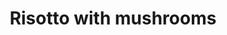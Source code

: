 ---
index: 44
title: Risotto with mushrooms
slugify: risotto-with-mushrooms
product: mushrooms
book: The naked chef
page: 175
dish: main
tags:
-
sub:
-
fresh:
  - item:
    quantity:
    unit:
stock:
  - item:
    quantity:
    unit:
basic:
-
directions:
-
info:
source:
    title:
    url: 
---